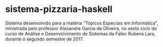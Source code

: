 # sistema-pizzaria-haskell
Sistema desenvolvido para a matéria "Tópicos Especiais em Informática", ministrada pelo professor Alexandre Garcia de Oliveira, no sexto ciclo do curso de Análise e Desenvolvimento de Sistemas da Fatec Rubens Lara, durante o segundo semestre de 2017.
